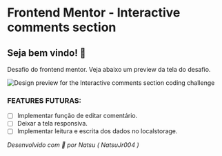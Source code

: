 # Frontend Mentor - Interactive comments section
## Seja bem vindo! 👋
Desafio do frontend mentor. Veja abaixo um preview da tela do desafio.

![Design preview for the Interactive comments section coding challenge](./design/desktop-preview.jpg)

### FEATURES FUTURAS:
- [ ] Implementar função de editar comentário.
- [ ] Deixar a tela responsiva.
- [ ] Implementar leitura e escrita dos dados no localstorage.

_Desenvolvido com 💜 por Natsu ( NatsuJr004 )_
